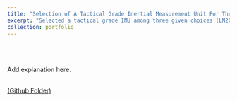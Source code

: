 ```yaml
---
title: "Selection of A Tactical Grade Inertial Measurement Unit For The Delta IV Heavy Launch Vehicle"
excerpt: "Selected a tactical grade IMU among three given choices (LN200, HG1700, HG9848) for the Delta IV heavy launch vehicle<br/><img src='/images/500x300.png'>"
collection: portfolio
---
```

<br>
<br>
<br>
Add explanation here.
<br>
<br>

[(Github Folder)](https://github.com/mrsandeshbhat/Personal_Projects/tree/master/Delta_Heavy)